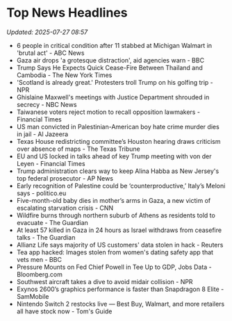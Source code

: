 # Top News Headlines

_Updated: 2025-07-27 08:57_

- 6 people in critical condition after 11 stabbed at Michigan Walmart in 'brutal act' - ABC News
- Gaza air drops 'a grotesque distraction', aid agencies warn - BBC
- Trump Says He Expects Quick Cease-Fire Between Thailand and Cambodia - The New York Times
- 'Scotland is already great.' Protesters troll Trump on his golfing trip - NPR
- Ghislaine Maxwell's meetings with Justice Department shrouded in secrecy - NBC News
- Taiwanese voters reject motion to recall opposition lawmakers - Financial Times
- US man convicted in Palestinian-American boy hate crime murder dies in jail - Al Jazeera
- Texas House redistricting committee’s Houston hearing draws criticism over absence of maps - The Texas Tribune
- EU and US locked in talks ahead of key Trump meeting with von der Leyen - Financial Times
- Trump administration clears way to keep Alina Habba as New Jersey's top federal prosecutor - AP News
- Early recognition of Palestine could be ‘counterproductive,’ Italy’s Meloni says - politico.eu
- Five-month-old baby dies in mother’s arms in Gaza, a new victim of escalating starvation crisis - CNN
- Wildfire burns through northern suburb of Athens as residents told to evacuate - The Guardian
- At least 57 killed in Gaza in 24 hours as Israel withdraws from ceasefire talks - The Guardian
- Allianz Life says majority of US customers' data stolen in hack - Reuters
- Tea app hacked: Images stolen from women's dating safety app that vets men - BBC
- Pressure Mounts on Fed Chief Powell in Tee Up to GDP, Jobs Data - Bloomberg.com
- Southwest aircraft takes a dive to avoid midair collision - NPR
- Exynos 2600’s graphics performance is faster than Snapdragon 8 Elite - SamMobile
- Nintendo Switch 2 restocks live — Best Buy, Walmart, and more retailers all have stock now - Tom's Guide